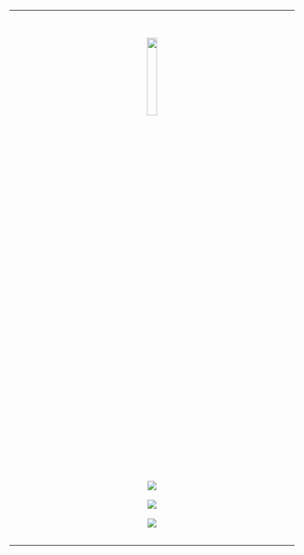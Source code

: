 <hr></hr>
<p align="center">
<br></br>
<img width="18.75%" height= "18.75%" src="https://assets.tryhackme.com/img/logo/THMlogo-gray_scale.png"/>
<br></br>
<br></br>
<a href="https://tryhackme.com/p/ang3lo.azevedo"><img src="https://tryhackme-badges.s3.amazonaws.com/ang3lo.azevedo.png"></a>
<br></br>
<a href="https://tryhackme.com/p/Ghostzao"><img src="https://tryhackme-badges.s3.amazonaws.com/Ghostzao.png"></a>
<br></br>
<a href="https://tryhackme.com/p/Reberpower"><img src="https://tryhackme-badges.s3.amazonaws.com/Reberpower.png"></a>
<br></br>
</p>
<hr></hr>
